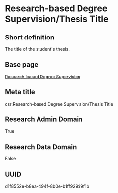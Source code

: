 # Research-based Degree Supervision/Thesis Title
## Short definition
The title of the student's thesis.
## Base page
[Research-based Degree Supervision](../../Objects/Research-based%20Degree%20Supervision.md)
## Meta title
csr:Research-based Degree Supervision/Thesis Title
## Research Admin Domain
True
## Research Data Domain
False
## UUID
d1f8552e-b8ea-494f-8b0e-b1ff92999f1b
